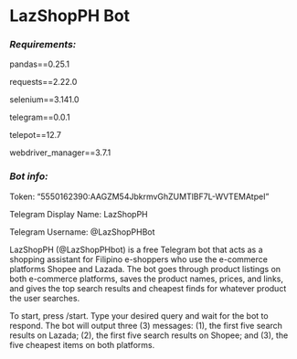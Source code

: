 # LazShopPH Bot
### ***Requirements:***

pandas==0.25.1

requests==2.22.0

selenium==3.141.0

telegram==0.0.1

telepot==12.7

webdriver_manager==3.7.1


### ***Bot info:***

Token: “5550162390:AAGZM54JbkrmvGhZUMTlBF7L-WVTEMAtpeI”

Telegram Display Name: LazShopPH

Telegram Username: @LazShopPHBot

LazShopPH (@LazShopPHbot) is a free Telegram bot that acts as a shopping assistant for Filipino e-shoppers who use the e-commerce platforms Shopee and Lazada. The bot goes through product listings on both e-commerce platforms, saves the product names, prices, and links, and gives the top search results and cheapest finds for whatever product the user searches. 

To start, press /start. Type your desired query and wait for the bot to respond. The bot will output three (3) messages: (1), the first five search results on Lazada; (2), the first five search results on Shopee; and (3), the five cheapest items on both platforms.
